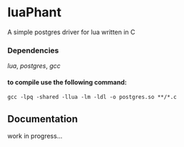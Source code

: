 # luaPhant
A simple postgres driver for lua written in C

### Dependencies
*lua*,
*postgres*,
*gcc*

#### to compile use the following command:

```gcc -lpq -shared -llua -lm -ldl -o postgres.so **/*.c ```

## Documentation
work in progress...
